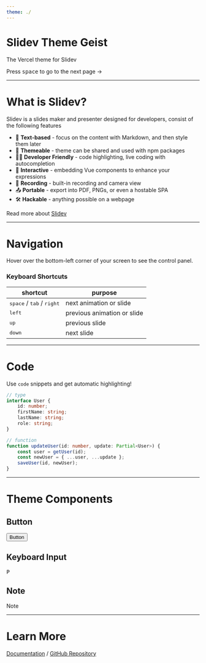 ```yaml
---
theme: ./
---
```


# Slidev Theme Geist

The Vercel theme for Slidev

<div class="pt-24">
  Press <KBD>space</KBD> to go to the next page ->
</div>

---

# What is Slidev?

Slidev is a slides maker and presenter designed for developers, consist of the following features

-   📝 **Text-based** - focus on the content with Markdown, and then style them later
-   🎨 **Themeable** - theme can be shared and used with npm packages
-   🧑‍💻 **Developer Friendly** - code highlighting, live coding with autocompletion
-   🤹 **Interactive** - embedding Vue components to enhance your expressions
-   🎥 **Recording** - built-in recording and camera view
-   📤 **Portable** - export into PDF, PNGs, or even a hostable SPA
-   🛠 **Hackable** - anything possible on a webpage

Read more about [Slidev](https://sli.dev)

---

# Navigation

Hover over the bottom-left corner of your screen to see the control panel.

### Keyboard Shortcuts

| shortcut                                             | purpose                     |
| ---------------------------------------------------- | --------------------------- |
| <KBD>space</KBD> / <KBD>tab</KBD> / <KBD>right</KBD> | next animation or slide     |
| <KBD>left</KBD>                                      | previous animation or slide |
| <KBD>up</KBD>                                        | previous slide              |
| <KBD>down</KBD>                                      | next slide                  |

---

# Code

Use `code` snippets and get automatic highlighting!

```ts
// type
interface User {
    id: number;
    firstName: string;
    lastName: string;
    role: string;
}

// function
function updateUser(id: number, update: Partial<User>) {
    const user = getUser(id);
    const newUser = { ...user, ...update };
    saveUser(id, newUser);
}
```

---

# Theme Components

## Button

<Button>Button</Button>

## Keyboard Input

<KBD command shift>P</KBD>

## Note

<Note>Note</Note>

---

# Learn More

[Documentation](https://sli.dev) / [GitHub Repository](https://github.com/slidevjs/slidev)
